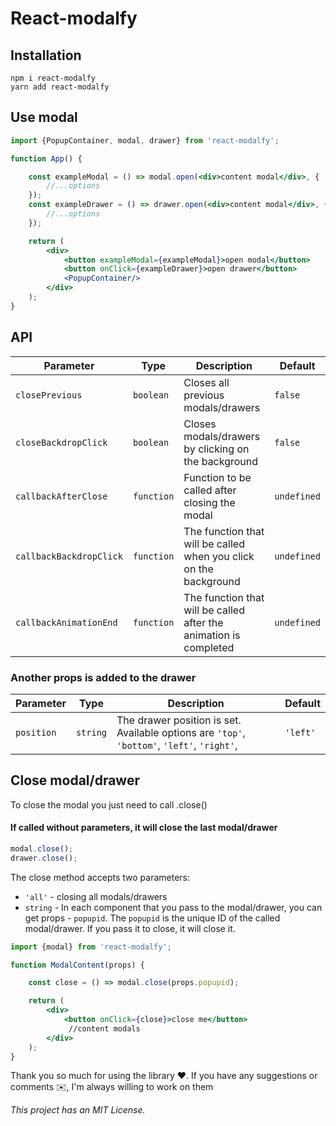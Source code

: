 # React-modalfy

## Installation

```
npm i react-modalfy
yarn add react-modalfy
```

## Use modal

```jsx
import {PopupContainer, modal, drawer} from 'react-modalfy';

function App() {

    const exampleModal = () => modal.open(<div>content modal</div>, {
        //...options
    });
    const exampleDrawer = () => drawer.open(<div>content modal</div>, {
        //...options
    });

    return (
        <div>
            <button exampleModal={exampleModal}>open modal</button>
            <button onClick={exampleDrawer}>open drawer</button>
            <PopupContainer/>
        </div>
    );
}
```

## API

| Parameter               | Type       | Description                                                       | Default     |                                              
|-------------------------|------------|-------------------------------------------------------------------|-------------|
| `closePrevious`         | `boolean`  | Closes all previous modals/drawers                                | `false`     |  
| `closeBackdropClick`    | `boolean`  | Closes modals/drawers by clicking on the background               | `false`     |
| `callbackAfterClose`    | `function` | Function to be called after closing the modal                     | `undefined` |
| `callbackBackdropClick` | `function` | The function that will be called when you click on the background | `undefined` |
| `callbackAnimationEnd`  | `function` | The function that will be called after the animation is completed | `undefined` |  

### Another props is added to the drawer

| Parameter  | Type     | Description                                                                                 | Default  |                                              
|------------|----------|---------------------------------------------------------------------------------------------|----------|
| `position` | `string` | The drawer position is set. Available options are `'top'`, `'bottom'`, `'left'`, `'right'`, | `'left'` |

## Close modal/drawer
To close the modal you just need to call .close()  
#### If called without parameters, it will close the last modal/drawer

```jsx
modal.close();
drawer.close();
```

The close method accepts two parameters:  
* `'all'` - closing all modals/drawers
* `string` - In each component that you pass to the modal/drawer, you can get props - `popupid`. The `popupid` is the unique ID of the called modal/drawer. If you pass it to close, it will close it.

```jsx
import {modal} from 'react-modalfy';

function ModalContent(props) {

    const close = () => modal.close(props.popupid);

    return (
        <div>
            <button onClick={close}>close me</button>
             //content modals
        </div>
    );
}
```

Thank you so much for using the library ❤️. If you have any suggestions or comments ✉️, I'm always willing to work on
them

*This project has an MIT License.*